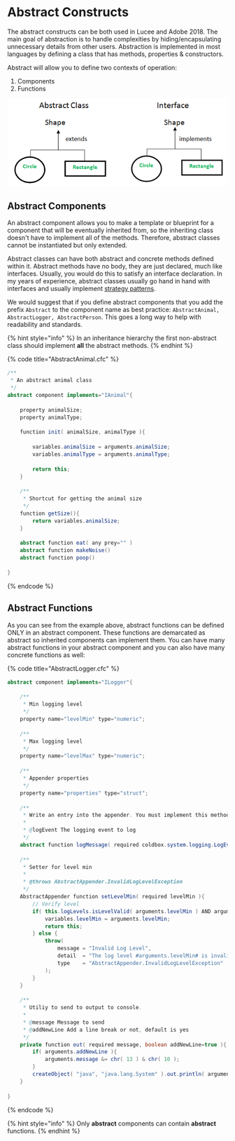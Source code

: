 # Abstract Constructs

The abstract constructs can be both used in Lucee and Adobe 2018.  The main goal of abstraction is to handle complexities by hiding/encapsulating unnecessary details from other users.  Abstraction is implemented in most languages by defining a class that has methods, properties & constructors. &#x20;

Abstract will allow you to define two contexts of operation:

1. Components
2. Functions

![](../../.gitbook/assets/Abstract-Class-vs-Interface.png)

## Abstract Components

An abstract component allows you to make a template or blueprint for a component that will be eventually inherited from, so the inheriting class doesn't have to implement all of the methods.  Therefore, abstract classes cannot be instantiated but only extended.

Abstract classes can have both abstract and concrete methods defined within it.  Abstract methods have no body, they are just declared, much like interfaces.  Usually, you would do this to satisfy an interface declaration.  In my years of experience, abstract classes usually go hand in hand with interfaces and usually implement [strategy patterns](https://en.wikipedia.org/wiki/Strategy\_pattern).

We would suggest that if you define abstract components that you add the prefix `Abstract` to the component name as best practice: `AbstractAnimal, AbstractLogger, AbstractPerson`. This goes a long way to help with readability and standards.

{% hint style="info" %}
In an inheritance hierarchy the first non-abstract class should implement **all** the abstract methods.&#x20;
{% endhint %}

{% code title="AbstractAnimal.cfc" %}
```java
/**
 * An abstract animal class
 */
abstract component implements="IAnimal"{
	
	property animalSize;
	property animalType;
	
	function init( animalSize, animalType ){
		
		variables.animalSize = arguments.animalSize;
		variables.animalType = arguments.animalType;
		
		return this;
	}
	
	/**
	 * Shortcut for getting the animal size
	 */
	function getSize(){
		return variables.animalSize;
	}
	
	abstract function eat( any prey="" )
	abstract function makeNoise()
	abstract function poop()
	
}
```
{% endcode %}

## Abstract Functions

As you can see from the example above, abstract functions can be defined ONLY in an abstract component.  These functions are demarcated as abstract so inherited components can implement them.  You can have many abstract functions in your abstract component and you can also have many concrete functions as well:

{% code title="AbstractLogger.cfc" %}
```java
abstract component implements="ILogger"{
   
    /**
	 * Min logging level
	 */
	property name="levelMin" type="numeric";

	/**
	 * Max logging level
	 */
	property name="levelMax" type="numeric";

	/**
	 * Appender properties
	 */
	property name="properties" type="struct";
	
	/**
	 * Write an entry into the appender. You must implement this method yourself.
	 *
	 * @logEvent The logging event to log
	 */
	abstract function logMessage( required coldbox.system.logging.LogEvent logEvent )
	
	/**
	 * Setter for level min
	 *
	 * @throws AbstractAppender.InvalidLogLevelException
	 */
	AbstractAppender function setLevelMin( required levelMin ){
		// Verify level
		if( this.logLevels.isLevelValid( arguments.levelMin ) AND arguments.levelMin lte getLevelMax() ){
			variables.levelMin = arguments.levelMin;
			return this;
		} else {
			throw(
				message = "Invalid Log Level",
				detail  = "The log level #arguments.levelMin# is invalid or greater than the levelMax (#getLevelMax()#). Valid log levels are from 0 to 5",
				type    = "AbstractAppender.InvalidLogLevelException"
			);
		}
	} 
	
	/**
	 * Utiliy to send to output to console.
	 *
	 * @message Message to send
	 * @addNewLine Add a line break or not, default is yes
	 */
	private function out( required message, boolean addNewLine=true ){
		if( arguments.addNewLine ){
			arguments.message &= chr( 13 ) & chr( 10 );
		}
		createObject( "java", "java.lang.System" ).out.println( arguments.message );
	}
            
}
```
{% endcode %}

{% hint style="info" %}
Only **abstract** components can contain **abstract** functions.
{% endhint %}


